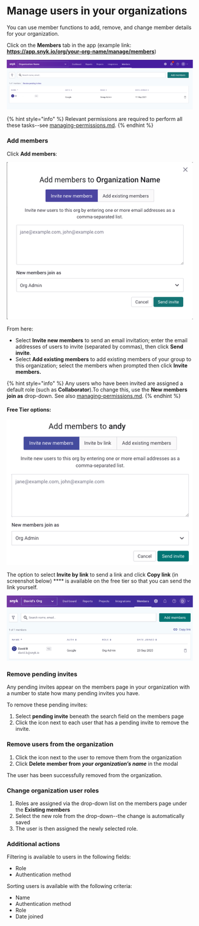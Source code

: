 # Manage users in your organizations

You can use member functions to add, remove, and change member details for your organization.

Click on the **Members** tab in the app (example link: **https://app.snyk.io/org/your-org-name/manage/members**)

![](<../../../.gitbook/assets/Screen Shot 2022-02-24 at 1.05.40 PM.png>)

{% hint style="info" %}
Relevant permissions are required to perform all these tasks--see [managing-permissions.md](managing-permissions.md "mention").
{% endhint %}

### Add members&#x20;

Click **Add members**:

![](<../../../.gitbook/assets/Screen Shot 2022-02-24 at 12.51.45 PM.png>)

From here:

* Select **Invite new members** to send an email invitation; enter the email addresses of users to invite (separated by commas), then click **Send invite**.
* Select **Add existing members** to add existing members of your group to this organization; select the members when prompted then click **Invite members.**

{% hint style="info" %}
Any users who have been invited are assigned a default role (such as **Collaborator**).To change this, use the **New members join as** drop-down. See also [managing-permissions.md](managing-permissions.md "mention").
{% endhint %}

#### Free Tier options:

![Snyk's Free Tier options](<../../../.gitbook/assets/Add members.png>)

The option to select **Invite by link** to send a link and click **Copy link** (in screenshot below) **** is available on the free tier so that you can send the link yourself.

![](<../../../.gitbook/assets/Members page.png>)

### Remove pending invites

Any pending invites appear on the members page in your organization with a number to state how many pending invites you have.

To remove these pending invites:

1. Select **pending invite** beneath the search field on the members page
2. Click the icon next to each user that has a pending invite to remove the invite.

### Remove users from the organization

1. Click the icon next to the user to remove them from the organization
2. Click **Delete member from** _**your organization’s name**_ in the modal

The user has been successfully removed from the organization.

### Change organization user roles

1. Roles are assigned via the drop-down list on the members page under the **Existing members**
2. Select the new role from the drop-down--the change is automatically saved
3. The user is then assigned the newly selected role.

### Additional actions

Filtering is available to users in the following fields:

* Role
* Authentication method

Sorting users is available with the following criteria:

* Name
* Authentication method
* Role
* Date joined
